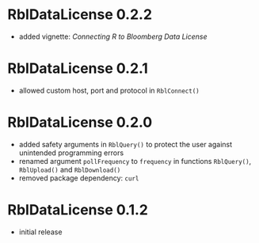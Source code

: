 # RblDataLicense 0.2.2

- added vignette: _Connecting R to Bloomberg Data License_

# RblDataLicense 0.2.1

- allowed custom host, port and protocol in `RblConnect()` 

# RblDataLicense 0.2.0

- added safety arguments in `RblQuery()` to protect the user against unintended programming errors
- renamed argument `pollFrequency` to `frequency` in functions `RblQuery()`, `RblUpload()` and `RblDownload()`
- removed package dependency: `curl` 

# RblDataLicense 0.1.2

- initial release
